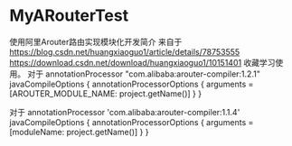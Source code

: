 # MyARouterTest
使用阿里Arouter路由实现模块化开发简介
来自于
https://blog.csdn.net/huangxiaoguo1/article/details/78753555
https://download.csdn.net/download/huangxiaoguo1/10151401
收藏学习使用。
对于
annotationProcessor "com.alibaba:arouter-compiler:1.2.1"
javaCompileOptions {
            annotationProcessorOptions {
                arguments = [AROUTER_MODULE_NAME: project.getName()]
            }
        }
        
        
对于
annotationProcessor 'com.alibaba:arouter-compiler:1.1.4'
javaCompileOptions {
            annotationProcessorOptions {
                arguments = [moduleName: project.getName()]
            }
        }
